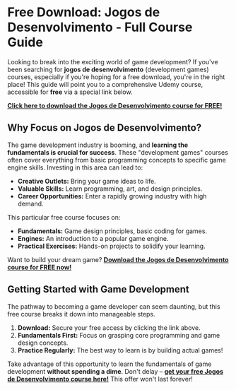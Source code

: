 # Free Download: Jogos de Desenvolvimento - Full Course Guide

Looking to break into the exciting world of game development? If you've been searching for **jogos de desenvolvimento** (development games) courses, especially if you're hoping for a free download, you're in the right place! This guide will point you to a comprehensive Udemy course, accessible for **free** via a special link below.

[**Click here to download the Jogos de Desenvolvimento course for FREE!**](https://udemywork.com/jogos-de-desenvolvimento)

## Why Focus on Jogos de Desenvolvimento?

The game development industry is booming, and **learning the fundamentals is crucial for success**. These "development games" courses often cover everything from basic programming concepts to specific game engine skills. Investing in this area can lead to:

*   **Creative Outlets:** Bring your game ideas to life.
*   **Valuable Skills:** Learn programming, art, and design principles.
*   **Career Opportunities:** Enter a rapidly growing industry with high demand.

This particular free course focuses on:

*   **Fundamentals:** Game design principles, basic coding for games.
*   **Engines:** An introduction to a popular game engine.
*   **Practical Exercises:** Hands-on projects to solidify your learning.

Want to build your dream game? **[Download the Jogos de Desenvolvimento course for FREE now!](https://udemywork.com/jogos-de-desenvolvimento)**

## Getting Started with Game Development

The pathway to becoming a game developer can seem daunting, but this free course breaks it down into manageable steps.

1.  **Download:** Secure your free access by clicking the link above.
2.  **Fundamentals First:** Focus on grasping core programming and game design concepts.
3.  **Practice Regularly:** The best way to learn is by building actual games!

Take advantage of this opportunity to learn the fundamentals of game development **without spending a dime**. Don't delay – **[get your free Jogos de Desenvolvimento course here!](https://udemywork.com/jogos-de-desenvolvimento)** This offer won't last forever!
